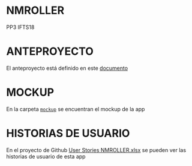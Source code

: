 # NMROLLER
PP3 IFTS18 
# ANTEPROYECTO
El anteproyecto está definido en este [documento](https://docs.google.com/document/d/1dmddndLSnErcP5rHS86gwvwr6gpWCTOGPIH-cEbTAps/edit)
# MOCKUP
En la carpeta [`mockup`](/mockup/) se encuentran el mockup de la app
# HISTORIAS DE USUARIO
En el proyecto de Github [User Stories NMROLLER.xlsx](https://github.com/Maaru25/NMROLLER/blob/main/User%20Stories%20NMROLLER.xlsx) se pueden ver las historias de usuario de esta app
